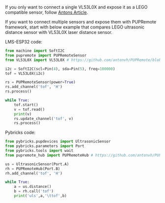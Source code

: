 If you only want to connect a single VL53L0X and expose it as a LEGO compatible sensor, follow [Antons Article](https://www.antonsmindstorms.com/2024/05/02/lego-with-a-laser-distance-sensor/).

If you want to connect multiple sensors and expose them with PUPRemote framework, start with below example that compares LEGO ultrasonic distance sensor with VL53L0X laser distance sensor.

LMS-ESP32 code:
```python
from machine import SoftI2C
from pupremote import PUPRemoteSensor
from VL53L0X import VL53L0X # https://github.com/antonvh/PUPRemote/blob/main/examples/emulate_dist_sensor/VL53L0X.py

i2c = SoftI2C(scl=Pin(4), sda=Pin(5), freq=100000)
tof = VL53L0X(i2c)

rs = PUPRemoteSensor(power=True)
rs.add_channel('tof', 'H')
rs.process()

while True:
    tof.start()
    v = tof.read()
    print(v)
    rs.update_channel('tof', v)
    rs.process()
```
Pybricks code:
```python
from pybricks.pupdevices import UltrasonicSensor
from pybricks.parameters import Port
from pybricks.tools import wait
from pupremote_hub import PUPRemoteHub # https://github.com/antonvh/PUPRemote/blob/main/src/pupremote_hub.py

us = UltrasonicSensor(Port.A)
rh = PUPRemoteHub(Port.B)
rh.add_channel('tof', 'H')

while True:
    a = us.distance()
    b = rh.call('tof')
    print('uls',a,'\ttof',b)
```
